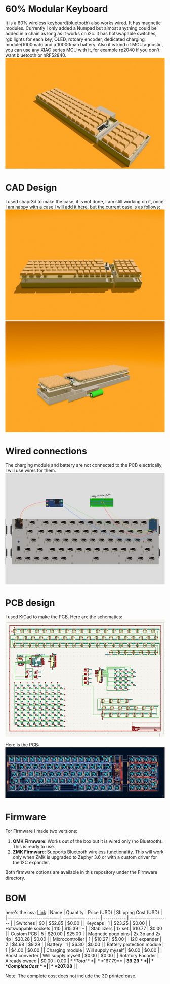 # 60% Modular Keyboard

It is a 60% wireless keyboard(bluetooth) also works wired. It has magnetic modules. Currently I only added a Numpad but almost anything could be added in a chain as long as it works on i2c.
it has hotswapable switches, rgb lights for each key, OLED, rotoary encoder, dedicated charging module(1000mah) and a 10000mah battery. Also it is kind of MCU agnostic, you can use any XIAO series MCU with it, for example rp2040 if you don't want bluetooth or nRF52840.
![keyboard complete](Assets/keyboard%20assembled.jpeg)

# CAD Design

I used shapr3d to make the case, it is not done, I am still working on it, once I am happy with a case I will add it here, but the current case is as follows:
![keyboard disassembled](Assets/keyboard%20disassembeled%20two.jpeg)
![keyboard dissassembled](Assets/keyboard%20disassmbled.jpeg)

# Wired connections

The charging module and battery are not connected to the PCB electrically, I will use wires for them.
![wiring](Assets/Wiring.jpg)

# PCB design

I used KiCad to make the PCB. Here are the schematics:
![schematics](Assets/schematics.png)

Here is the PCB:
![PCB](Assets/latest%20PCB.png)

# Firmware

For Firmware I made two versions:

1. **QMK Firmware**: Works out of the box but it is wired only (no Bluetooth). This is ready to use.
2. **ZMK Firmware**: Supports Bluetooth wireless functionality. This will work only when ZMK is upgraded to Zephyr 3.6 or with a custom driver for the I2C expander.

Both firmware options are available in this repository under the Firmware directory.

# BOM

here's the csv: [Link](https://docs.google.com/spreadsheets/d/1DyREVeE_MUjtT9r5M6x5S8JvudkvJUOvS-f6R7vg9m8/edit?usp=sharing)
| Name | Quantity | Price (USD) | Shipping Cost (USD) |
| ------------------------- | ------------------ | ----------- | ------------------- |
| Switches | 90 | $52.85 | $0.00 |
| Keycaps | 1 | $23.25 | $0.00 |
| Hotswapable sockets | 110 | $15.39 | - |
| Stabilizers | 1x set | $10.77 | $0.00 |
| Custom PCB | 5 | $20.00 | $25.00 |
| Magnetic pogo pins | 2x 3p and 2x 4p | $20.28 | $0.00 |
| Microcontroller | 1 | $10.27 | $5.00 |
| I2C expander | 2 | $4.68 | $9.29 |
| Battery | 1 | $6.30 | $0.00 |
| Battery protection module | 1 | $4.00 | $0.00 |
| Charging module | Will supply myself | $0.00 | $0.00 |
| Boost converter | Will supply myself | $0.00 | $0.00 |
| Rotatory Encoder | Already owned | $0.00 | $0.00 |
| **Total** | | **$167.79** | **$39.29** |
| **Complete Cost** | | **$207.08** | |

Note: The complete cost does not include the 3D printed case.
